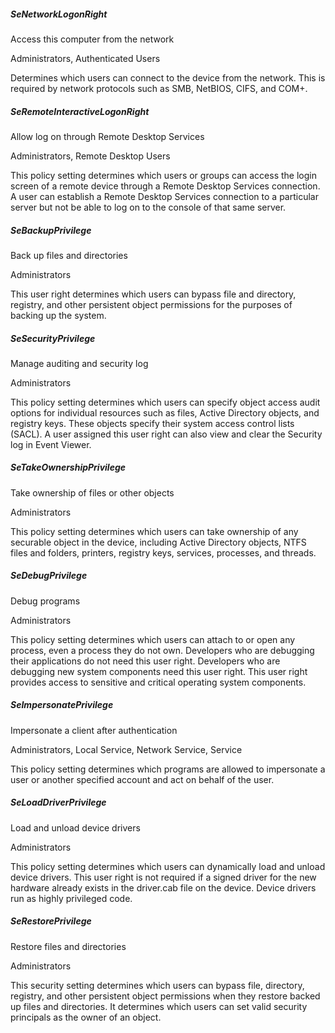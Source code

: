##### SeNetworkLogonRight	
Access this computer from the network	

Administrators, Authenticated Users	

Determines which users can connect to the device from the network. This is required by network protocols such as SMB, NetBIOS, CIFS, and COM+.
##### SeRemoteInteractiveLogonRight	
Allow log on through Remote Desktop Services	

Administrators, Remote Desktop Users	

This policy setting determines which users or groups can access the login screen of a remote device through a Remote Desktop Services connection. A user can establish a Remote Desktop Services connection to a particular server but not be able to log on to the console of that same server.
##### SeBackupPrivilege	
Back up files and directories	

Administrators	

This user right determines which users can bypass file and directory, registry, and other persistent object permissions for the purposes of backing up the system.
##### SeSecurityPrivilege	
Manage auditing and security log	

Administrators	

This policy setting determines which users can specify object access audit options for individual resources such as files, Active Directory objects, and registry keys. These objects specify their system access control lists (SACL). A user assigned this user right can also view and clear the Security log in Event Viewer.
##### SeTakeOwnershipPrivilege	
Take ownership of files or other objects	

Administrators	

This policy setting determines which users can take ownership of any securable object in the device, including Active Directory objects, NTFS files and folders, printers, registry keys, services, processes, and threads.
##### SeDebugPrivilege	
Debug programs	

Administrators	

This policy setting determines which users can attach to or open any process, even a process they do not own. Developers who are debugging their applications do not need this user right. Developers who are debugging new system components need this user right. This user right provides access to sensitive and critical operating system components.
##### SeImpersonatePrivilege	
Impersonate a client after authentication	

Administrators, Local Service, Network Service, Service

This policy setting determines which programs are allowed to impersonate a user or another specified account and act on behalf of the user.
##### SeLoadDriverPrivilege	
Load and unload device drivers	

Administrators	

This policy setting determines which users can dynamically load and unload device drivers. This user right is not required if a signed driver for the new hardware already exists in the driver.cab file on the device. Device drivers run as highly privileged code.
##### SeRestorePrivilege	
Restore files and directories	

Administrators	

This security setting determines which users can bypass file, directory, registry, and other persistent object permissions when they restore backed up files and directories. It determines which users can set valid security principals as the owner of an object.

